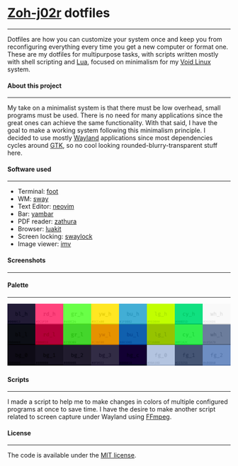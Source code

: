 # [Zoh-j02r](https://github.com/Zoh-j02r) dotfiles
-------------------
Dotfiles are how you can customize your system once and keep you from reconfiguring everything every time you get a new computer or format one. These are my dotfiles for multipurpose tasks, with scripts written mostly with shell scripting and [Lua](https://www.lua.org/about.html), focused on minimalism for my [Void Linux](https://voidlinux.org/) system.
#### About this project
-----------------------
My take on a minimalist system is that there must be low overhead, small programs must be used. There is no need for many applications since the great ones can achieve the same functionality. With that said, I have the goal to make a working system following this minimalism principle. I decided to use mostly [Wayland](https://wayland.freedesktop.org/) applications since most dependencies cycles around [GTK](https://gtk.org/about/), so no cool looking rounded-blurry-transparent stuff here.
#### Software used
------------------
- Terminal: [foot](https://codeberg.org/dnkl/foot)
- WM: [sway](https://github.com/swaywm/sway)
- Text Editor: [neovim](https://neovim.io/charter/)
- Bar: [yambar](https://codeberg.org/dnkl/yambar)
- PDF reader: [zathura](https://pwmt.org/projects/zathura/)
- Browser: [luakit](https://luakit.github.io/)
- Screen locking: [swaylock](https://github.com/swaywm/swaylock)
- Image viewer: [imv](https://sr.ht/~exec64/imv/)
#### Screenshots
----------------
#### Palette
------------
![Default](external/board.png)
#### Scripts
------------
I made a script to help me to make changes in colors of multiple configured programs at once to save time. I have the desire to make another script related to screen capture under Wayland using [FFmpeg](https://ffmpeg.org/about.html).
#### License
------------
The code is available under the [MIT license](LICENSE).
